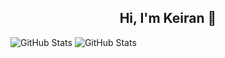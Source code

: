 <h2 align="center">Hi, I'm Keiran 👋</h1>

<!-- [![Discord Presence](https://lanyard.cnrad.dev/api/1230319937155760131)](https://discord.com/users/1230319937155760131) -->

![GitHub Stats](https://github-readme-stats.vercel.app/api?username=q4ow&theme=tokyonight&show_icons=true&hide_border=true&count_private=true)
![GitHub Stats](https://github-readme-streak-stats.herokuapp.com/?user=q4ow&theme=tokyonight&hide_border=true)

<!-- ![GitHub Stats](https://github-readme-stats.vercel.app/api/top-langs/?username=q4ow&theme=tokyonight&show_icons=true&hide_border=true&compact=true) -->
